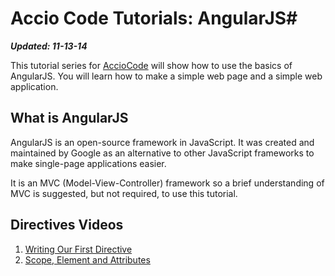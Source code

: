 # Accio Code Tutorials: AngularJS#

***Updated: 11-13-14***

This tutorial series for [AccioCode](https://www.youtube.com/user/CDPAdvertising "Accio Code on YouTube") will show how to use the basics of AngularJS. You will learn how to make a simple web page and a simple web application.

## What is AngularJS ##
AngularJS is an open-source framework in JavaScript. It was created and maintained by Google as an alternative to other JavaScript frameworks to make single-page applications easier.

It is an MVC (Model-View-Controller) framework so a brief understanding of MVC is suggested, but not required, to use this tutorial.

## Directives Videos ##
1. [Writing Our First Directive](http://youtu.be/QwaVgz-GSXY "Writing our First Directive")
2. [Scope, Element and Attributes](http://youtu.be/utKtjxLako4 "Scope, Element and Attributes")